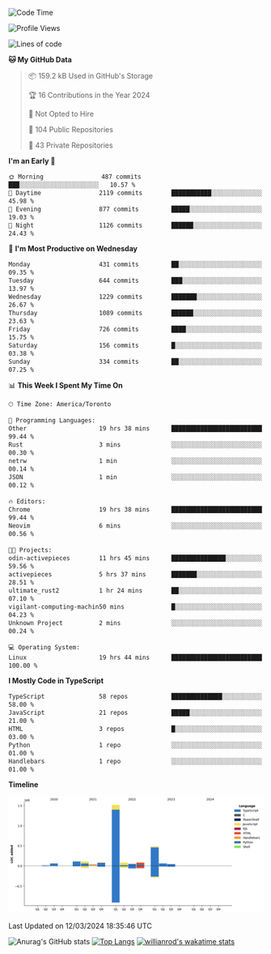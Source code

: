 <!--START_SECTION:waka-->
![Code Time](http://img.shields.io/badge/Code%20Time-1%2C295%20hrs%2058%20mins-blue)

![Profile Views](http://img.shields.io/badge/Profile%20Views-1-blue)

![Lines of code](https://img.shields.io/badge/From%20Hello%20World%20I%27ve%20Written-2.7%20million%20lines%20of%20code-blue)

**🐱 My GitHub Data** 

> 📦 159.2 kB Used in GitHub's Storage 
 > 
> 🏆 16 Contributions in the Year 2024
 > 
> 🚫 Not Opted to Hire
 > 
> 📜 104 Public Repositories 
 > 
> 🔑 43 Private Repositories 
 > 
**I'm an Early 🐤** 

```text
🌞 Morning                487 commits         ███░░░░░░░░░░░░░░░░░░░░░░   10.57 % 
🌆 Daytime                2119 commits        ███████████░░░░░░░░░░░░░░   45.98 % 
🌃 Evening                877 commits         █████░░░░░░░░░░░░░░░░░░░░   19.03 % 
🌙 Night                  1126 commits        ██████░░░░░░░░░░░░░░░░░░░   24.43 % 
```
📅 **I'm Most Productive on Wednesday** 

```text
Monday                   431 commits         ██░░░░░░░░░░░░░░░░░░░░░░░   09.35 % 
Tuesday                  644 commits         ███░░░░░░░░░░░░░░░░░░░░░░   13.97 % 
Wednesday                1229 commits        ███████░░░░░░░░░░░░░░░░░░   26.67 % 
Thursday                 1089 commits        ██████░░░░░░░░░░░░░░░░░░░   23.63 % 
Friday                   726 commits         ████░░░░░░░░░░░░░░░░░░░░░   15.75 % 
Saturday                 156 commits         █░░░░░░░░░░░░░░░░░░░░░░░░   03.38 % 
Sunday                   334 commits         ██░░░░░░░░░░░░░░░░░░░░░░░   07.25 % 
```


📊 **This Week I Spent My Time On** 

```text
🕑︎ Time Zone: America/Toronto

💬 Programming Languages: 
Other                    19 hrs 38 mins      █████████████████████████   99.44 % 
Rust                     3 mins              ░░░░░░░░░░░░░░░░░░░░░░░░░   00.30 % 
netrw                    1 min               ░░░░░░░░░░░░░░░░░░░░░░░░░   00.14 % 
JSON                     1 min               ░░░░░░░░░░░░░░░░░░░░░░░░░   00.12 % 

🔥 Editors: 
Chrome                   19 hrs 38 mins      █████████████████████████   99.44 % 
Neovim                   6 mins              ░░░░░░░░░░░░░░░░░░░░░░░░░   00.56 % 

🐱‍💻 Projects: 
odin-activepieces        11 hrs 45 mins      ███████████████░░░░░░░░░░   59.56 % 
activepieces             5 hrs 37 mins       ███████░░░░░░░░░░░░░░░░░░   28.51 % 
ultimate_rust2           1 hr 24 mins        ██░░░░░░░░░░░░░░░░░░░░░░░   07.10 % 
vigilant-computing-machin50 mins             █░░░░░░░░░░░░░░░░░░░░░░░░   04.23 % 
Unknown Project          2 mins              ░░░░░░░░░░░░░░░░░░░░░░░░░   00.24 % 

💻 Operating System: 
Linux                    19 hrs 44 mins      █████████████████████████   100.00 % 
```

**I Mostly Code in TypeScript** 

```text
TypeScript               58 repos            ██████████████░░░░░░░░░░░   58.00 % 
JavaScript               21 repos            █████░░░░░░░░░░░░░░░░░░░░   21.00 % 
HTML                     3 repos             █░░░░░░░░░░░░░░░░░░░░░░░░   03.00 % 
Python                   1 repo              ░░░░░░░░░░░░░░░░░░░░░░░░░   01.00 % 
Handlebars               1 repo              ░░░░░░░░░░░░░░░░░░░░░░░░░   01.00 % 
```



**Timeline**

![Lines of Code chart](https://raw.githubusercontent.com/wise-introvert/wise-introvert/master/assets/bar_graph.png)


 Last Updated on 12/03/2024 18:35:46 UTC
<!--END_SECTION:waka-->

![Anurag's GitHub stats](https://github-readme-stats.vercel.app/api?username=wise-introvert&count_private=true&show_icons=true)
[![Top Langs](https://github-readme-stats.vercel.app/api/top-langs/?username=wise-introvert&langs_count=10)](https://github.com/anuraghazra/github-readme-stats)
[![willianrod's wakatime stats](https://github-readme-stats.vercel.app/api/wakatime?username=wiseintrovert)](https://github.com/anuraghazra/github-readme-stats)
